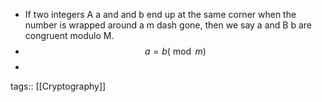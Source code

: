 - If two integers A a and and b end up at the same corner when the number is wrapped around a m dash gone, then we say a and B b are congruent modulo M.
- $$a = b {} ( \bmod{ m } )$$
-
tags:: [[Cryptography]]
